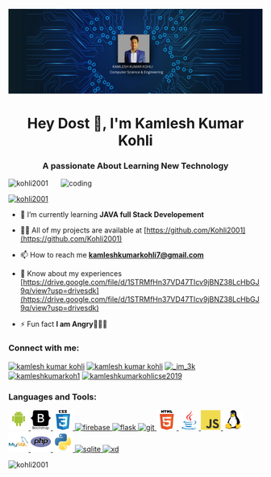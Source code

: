 ![logo](https://github.com/Kohli2001/Kohli2001/blob/main/Banner.png)
<h1 align="center">Hey Dost 👋, I'm Kamlesh Kumar Kohli</h1>
<h3 align="center">A passionate About Learning New Technology</h3>
<img align="right" alt="coding" width="400" src="https://i.pinimg.com/originals/54/e3/7d/54e37d8074ebcde1d96c77d7b2a7f310.gif">
<!-- <img align="right" alt="coding" width="400" src="[https://i.pinimg.com/originals/54/e3/7d/54e37d8074ebcde1d96c77d7b2a7f310.gif](https://media.tenor.com/rePDfDWO3XoAAAAd/hacking.gif)"> -->



<p align="left"> <img src="https://komarev.com/ghpvc/?username=kohli2001&label=Profile%20views&color=0e75b6&style=flat" alt="kohli2001" /> </p>

<p align="left"> <a href="https://github.com/ryo-ma/github-profile-trophy"><img src="https://github-profile-trophy.vercel.app/?username=kohli2001" alt="kohli2001" /></a> </p>

- 🌱 I’m currently learning **JAVA full Stack Developement**

- 👨‍💻 All of my projects are available at [https://github.com/Kohli2001](https://github.com/Kohli2001)

- 📫 How to reach me **kamleshkumarkohli7@gmail.com**

- 📄 Know about my experiences [https://drive.google.com/file/d/1STRMfHn37VD47TIcv9jBNZ38LcHbGJ9q/view?usp=drivesdk](https://drive.google.com/file/d/1STRMfHn37VD47TIcv9jBNZ38LcHbGJ9q/view?usp=drivesdk)

- ⚡ Fun fact **I am Angry👿🤣😅**

<h3 align="left">Connect with me:</h3>
<p align="left">
<a href="https://linkedin.com/in/kamlesh kumar kohli" target="blank"><img align="center" src="https://raw.githubusercontent.com/rahuldkjain/github-profile-readme-generator/master/src/images/icons/Social/linked-in-alt.svg" alt="kamlesh kumar kohli" height="30" width="40" /></a>
<a href="https://fb.com/kamlesh kumar kohli" target="blank"><img align="center" src="https://raw.githubusercontent.com/rahuldkjain/github-profile-readme-generator/master/src/images/icons/Social/facebook.svg" alt="kamlesh kumar kohli" height="30" width="40" /></a>
<a href="https://instagram.com/_im_3k" target="blank"><img align="center" src="https://raw.githubusercontent.com/rahuldkjain/github-profile-readme-generator/master/src/images/icons/Social/instagram.svg" alt="_im_3k" height="30" width="40" /></a>
<a href="https://www.hackerrank.com/kamleshkumarkoh1" target="blank"><img align="center" src="https://raw.githubusercontent.com/rahuldkjain/github-profile-readme-generator/master/src/images/icons/Social/hackerrank.svg" alt="kamleshkumarkoh1" height="30" width="40" /></a>
<a href="https://auth.geeksforgeeks.org/user/kamleshkumarkohlicse2019" target="blank"><img align="center" src="https://raw.githubusercontent.com/rahuldkjain/github-profile-readme-generator/master/src/images/icons/Social/geeks-for-geeks.svg" alt="kamleshkumarkohlicse2019" height="30" width="40" /></a>
</p>

<h3 align="left">Languages and Tools:</h3>
<p align="left"> <a href="https://developer.android.com" target="_blank" rel="noreferrer"> <img src="https://raw.githubusercontent.com/devicons/devicon/master/icons/android/android-original-wordmark.svg" alt="android" width="40" height="40"/> </a> <a href="https://getbootstrap.com" target="_blank" rel="noreferrer"> <img src="https://raw.githubusercontent.com/devicons/devicon/master/icons/bootstrap/bootstrap-plain-wordmark.svg" alt="bootstrap" width="40" height="40"/> </a> <a href="https://www.w3schools.com/css/" target="_blank" rel="noreferrer"> <img src="https://raw.githubusercontent.com/devicons/devicon/master/icons/css3/css3-original-wordmark.svg" alt="css3" width="40" height="40"/> </a> <a href="https://firebase.google.com/" target="_blank" rel="noreferrer"> <img src="https://www.vectorlogo.zone/logos/firebase/firebase-icon.svg" alt="firebase" width="40" height="40"/> </a> <a href="https://flask.palletsprojects.com/" target="_blank" rel="noreferrer"> <img src="https://www.vectorlogo.zone/logos/pocoo_flask/pocoo_flask-icon.svg" alt="flask" width="40" height="40"/> </a> <a href="https://git-scm.com/" target="_blank" rel="noreferrer"> <img src="https://www.vectorlogo.zone/logos/git-scm/git-scm-icon.svg" alt="git" width="40" height="40"/> </a> <a href="https://www.w3.org/html/" target="_blank" rel="noreferrer"> <img src="https://raw.githubusercontent.com/devicons/devicon/master/icons/html5/html5-original-wordmark.svg" alt="html5" width="40" height="40"/> </a> <a href="https://www.java.com" target="_blank" rel="noreferrer"> <img src="https://raw.githubusercontent.com/devicons/devicon/master/icons/java/java-original.svg" alt="java" width="40" height="40"/> </a> <a href="https://developer.mozilla.org/en-US/docs/Web/JavaScript" target="_blank" rel="noreferrer"> <img src="https://raw.githubusercontent.com/devicons/devicon/master/icons/javascript/javascript-original.svg" alt="javascript" width="40" height="40"/> </a> <a href="https://www.linux.org/" target="_blank" rel="noreferrer"> <img src="https://raw.githubusercontent.com/devicons/devicon/master/icons/linux/linux-original.svg" alt="linux" width="40" height="40"/> </a> <a href="https://www.mysql.com/" target="_blank" rel="noreferrer"> <img src="https://raw.githubusercontent.com/devicons/devicon/master/icons/mysql/mysql-original-wordmark.svg" alt="mysql" width="40" height="40"/> </a> <a href="https://www.php.net" target="_blank" rel="noreferrer"> <img src="https://raw.githubusercontent.com/devicons/devicon/master/icons/php/php-original.svg" alt="php" width="40" height="40"/> </a> <a href="https://www.python.org" target="_blank" rel="noreferrer"> <img src="https://raw.githubusercontent.com/devicons/devicon/master/icons/python/python-original.svg" alt="python" width="40" height="40"/> </a> <a href="https://www.sqlite.org/" target="_blank" rel="noreferrer"> <img src="https://www.vectorlogo.zone/logos/sqlite/sqlite-icon.svg" alt="sqlite" width="40" height="40"/> </a> <a href="https://www.adobe.com/products/xd.html" target="_blank" rel="noreferrer"> <img src="https://cdn.worldvectorlogo.com/logos/adobe-xd.svg" alt="xd" width="40" height="40"/> </a> </p>

<p><img align="left" src="https://github-readme-stats.vercel.app/api/top-langs?username=kohli2001&show_icons=true&locale=en&layout=compact" alt="kohli2001" /></p>
